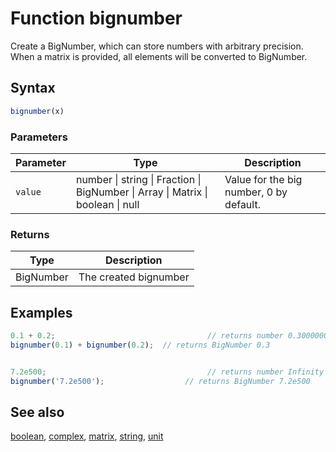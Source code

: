 <!-- Note: This file is automatically generated from source code comments. Changes made in this file will be overridden. -->

# Function bignumber

Create a BigNumber, which can store numbers with arbitrary precision.
When a matrix is provided, all elements will be converted to BigNumber.


## Syntax

```js
bignumber(x)
```

### Parameters

Parameter | Type | Description
--------- | ---- | -----------
`value` | number &#124; string &#124; Fraction &#124; BigNumber &#124; Array &#124; Matrix &#124; boolean &#124; null | Value for the big number, 0 by default.

### Returns

Type | Description
---- | -----------
BigNumber | The created bignumber


## Examples

```js
0.1 + 0.2;                                  // returns number 0.30000000000000004
bignumber(0.1) + bignumber(0.2);  // returns BigNumber 0.3


7.2e500;                                    // returns number Infinity
bignumber('7.2e500');                  // returns BigNumber 7.2e500
```


## See also

[boolean](boolean.md),
[complex](complex.md),
[matrix](matrix.md),
[string](string.md),
[unit](unit.md)
